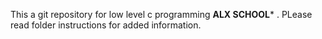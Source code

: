 This a git repository for low level c programming
**ALX SCHOOL***
. PLease read folder instructions for added information.